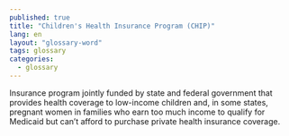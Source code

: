 ```yaml
---
published: true
title: "Children's Health Insurance Program (CHIP)"
lang: en
layout: "glossary-word"
tags: glossary
categories: 
  - glossary
---
```


Insurance program jointly funded by state and federal government that provides health coverage to low-income children and, in some states, pregnant women in families who earn too much income to qualify for Medicaid but can’t afford to purchase private health insurance coverage.
